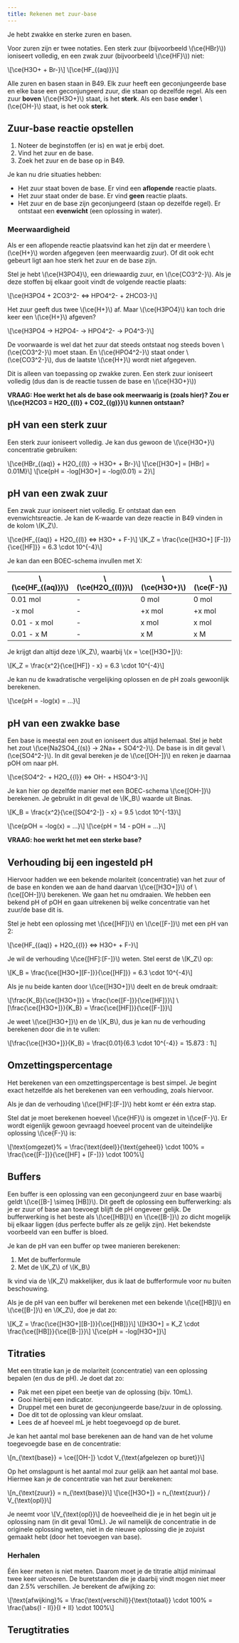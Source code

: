 ```yaml
---
title: Rekenen met zuur-base
---
```


Je hebt zwakke en sterke zuren en basen.

Voor zuren zijn er twee notaties. Een sterk zuur (bijvoorbeeld \\(\ce{HBr}\\)) ioniseert volledig, en een zwak zuur (bijvoorbeeld \\(\ce{HF}\\)) niet:

\\[\ce{H3O+ + Br-}\\]
\\[\ce{HF_{(aq)}}\\]

Alle zuren en basen staan in B49. Elk zuur heeft een geconjungeerde base en elke base een geconjungeerd zuur, die staan op dezelfde regel. Als een zuur **boven** \\(\ce{H3O+}\\) staat, is het **sterk**. Als een base **onder** \\(\ce{OH-}\\) staat, is het ook **sterk**.

## Zuur-base reactie opstellen

1. Noteer de beginstoffen (er is) en wat je erbij doet.
2. Vind het zuur en de base.
3. Zoek het zuur en de base op in B49.

Je kan nu drie situaties hebben:

- Het zuur staat boven de base. Er vind een **aflopende** reactie plaats.
- Het zuur staat onder de base. Er vind **geen** reactie plaats.
- Het zuur en de base zijn geconjungeerd (staan op dezelfde regel). Er ontstaat een **evenwicht** (een oplossing in water).

### Meerwaardigheid

Als er een aflopende reactie plaatsvind kan het zijn dat er meerdere \\(\ce{H+}\\) worden afgegeven (een meerwaardig zuur). Of dit ook echt gebeurt ligt aan hoe sterk het zuur en de base zijn.

Stel je hebt \\(\ce{H3PO4}\\), een driewaardig zuur, en \\(\ce{CO3^2-}\\). Als je deze stoffen bij elkaar gooit vindt de volgende reactie plaats:

\\[\ce{H3PO4 + 2CO3^2- <=> HPO4^2- + 2HCO3-}\\]

Het zuur geeft dus twee \\(\ce{H+}\\) af. Maar \\(\ce{H3PO4}\\) kan toch drie keer een \\(\ce{H+}\\) afgeven?

\\[\ce{H3PO4 -> H2PO4- -> HPO4^2- -> PO4^3-}\\]

De voorwaarde is wel dat het zuur dat steeds ontstaat nog steeds boven \\(\ce{CO3^2-}\\) moet staan. En \\(\ce{HPO4^2-}\\) staat onder \\(\ce{CO3^2-}\\), dus de laatste \\(\ce{H+}\\) wordt niet afgegeven.

Dit is alleen van toepassing op zwakke zuren. Een sterk zuur ioniseert volledig (dus dan is de reactie tussen de base en \\(\ce{H3O+}\\))

**VRAAG: Hoe werkt het als de base ook meerwaarig is (zoals hier)? Zou er \\(\ce{H2CO3 = H2O\_{(l)} + CO2\_{(g)}}\\) kunnen ontstaan?**

## pH van een sterk zuur

Een sterk zuur ioniseert volledig. Je kan dus gewoon de \\(\ce{H3O+}\\) concentratie gebruiken:

\\[\ce{HBr_{(aq)} + H2O_{(l)} -> H3O+ + Br-}\\]
\\[\ce{[H3O+] = [HBr] = 0.01M}\\]
\\[\ce{pH = -log[H3O+] = -log(0.01) = 2}\\]

## pH van een zwak zuur

Een zwak zuur ioniseert niet volledig. Er ontstaat dan een evenwichtsreactie. Je kan de K-waarde van deze reactie in B49 vinden in de kolom \\(K_Z\\).

\\[\ce{HF_{(aq)} + H2O_{(l)} <=> H3O+ + F-}\\]
\\[K_Z = \frac{\ce{[H3O+] [F-]}}{\ce{[HF]}} = 6.3 \cdot 10^{-4}\\]

Je kan dan een BOEC-schema invullen met X:

| \\(\ce{HF\_{(aq)}}\\) | \\(\ce{H2O\_{(l)}}\\) | \\(\ce{H3O+}\\) | \\(\ce{F-}\\) |
| --------------------- | --------------------- | --------------- | ------------- |
| 0.01 mol              | -                     | 0 mol           | 0 mol         |
| -x mol                | -                     | +x mol          | +x mol        |
| 0.01 - x mol          | -                     | x mol           | x mol         |
| 0.01 - x M            | -                     | x M             | x M           |

Je krijgt dan altijd deze \\(K_Z\\), waarbij \\(x = \ce{[H3O+]}\\):

\\[K_Z = \frac{x^2}{\ce{[HF]} - x} = 6.3 \cdot 10^{-4}\\]

Je kan nu de kwadratische vergelijking oplossen en de pH zoals gewoonlijk berekenen.

\\[\ce{pH = -log(x) = ...}\\]

## pH van een zwakke base

Een base is meestal een zout en ioniseert dus altijd helemaal. Stel je hebt het zout \\(\ce{Na2SO4\_{(s)} -> 2Na+ + SO4^2-}\\). De base is in dit geval \\(\ce{SO4^2-}\\). In dit geval bereken je de \\(\ce{[OH-]}\\) en reken je daarnaa pOH om naar pH.

\\[\ce{SO4^2- + H2O_{{l}} <=> OH- + HSO4^3-}\\]

Je kan hier op dezelfde manier met een BOEC-schema \\(\ce{[OH-]}\\) berekenen. Je gebruikt in dit geval de \\(K_B\\) waarde uit Binas.

\\[K_B = \frac{x^2}{\ce{[SO4^2-]} - x} = 9.5 \cdot 10^{-13}\\]

\\[\ce{pOH = -log(x) = ...}\\]
\\[\ce{pH = 14 - pOH = ...}\\]

**VRAAG: hoe werkt het met een sterke base?**

## Verhouding bij een ingesteld pH

Hiervoor hadden we een bekende molariteit (concentratie) van het zuur of de base en konden we aan de hand daarvan \\(\ce{[H3O+]}\\) of \\(\ce{[OH-]}\\) berekenen. We gaan het nu omdraaien. We hebben een bekend pH of pOH en gaan uitrekenen bij welke concentratie van het zuur/de base dit is.

Stel je hebt een oplossing met \\(\ce{[HF]}\\) en \\(\ce{[F-]}\\) met een pH van 2:

\\[\ce{HF_{(aq)} + H2O_{{l}} <=> H3O+ + F-}\\]

Je wil de verhouding \\(\ce{[HF]:[F-]}\\) weten. Stel eerst de \\(K_Z\\) op:

\\[K_B = \frac{\ce{[H3O+][F-]}}{\ce{[HF]}} = 6.3 \cdot 10^{-4}\\]

Als je nu beide kanten door \\(\ce{[H3O+]}\\) deelt en de breuk omdraait:

\\[\frac{K_B}{\ce{[H3O+]}} = \frac{\ce{[F-]}}{\ce{[HF]}}\\]
\\[\frac{\ce{[H3O+]}}{K_B} = \frac{\ce{[HF]}}{\ce{[F-]}}\\]

Je weet \\(\ce{[H3O+]}\\) en de \\(K_B\\), dus je kan nu de verhouding berekenen door die in te vullen:

\\[\frac{\ce{[H3O+]}}{K_B} = \frac{0.01}{6.3 \cdot 10^{-4}} = 15.873 : 1\\]

## Omzettingspercentage

Het berekenen van een omzettingspercentage is best simpel. Je begint exact hetzelfde als het berekenen van een verhouding, zoals hiervoor.

Als je dan de verhouding \\(\ce{[HF]:[F-]}\\) hebt komt er één extra stap.

Stel dat je moet berekenen hoeveel \\(\ce{HF}\\) is omgezet in \\(\ce{F-}\\). Er wordt eigenlijk gewoon gevraagd hoeveel procent van de uiteindelijke oplossing \\(\ce{F-}\\) is:

\\[\text{omgezet}\% = \frac{\text{deel}}{\text{geheel}} \cdot 100\% = \frac{\ce{[F-]}}{\ce{[HF] + [F-]}} \cdot 100\%\\]

## Buffers

Een buffer is een oplossing van een geconjungeerd zuur en base waarbij geldt \\(\ce{[B-] \simeq [HB]}\\). Dit geeft de oplossing een bufferwerking: als je er zuur of base aan toevoegt blijft de pH ongeveer gelijk. De bufferwerking is het beste als \\(\ce{[HB]}\\) en \\(\ce{[B-]}\\) zo dicht mogelijk bij elkaar liggen (dus perfecte buffer als ze gelijk zijn). Het bekendste voorbeeld van een buffer is bloed.

Je kan de pH van een buffer op twee manieren berekenen:

1. Met de bufferformule
2. Met de \\(K_Z\\) of \\(K_B\\)

Ik vind via de \\(K_Z\\) makkelijker, dus ik laat de bufferformule voor nu buiten beschouwing.

Als je de pH van een buffer wil berekenen met een bekende \\(\ce{[HB]}\\) en \\(\ce{[B-]}\\) en \\(K_Z\\), doe je dat zo:

\\[K_Z = \frac{\ce{[H3O+][B-]}}{\ce{[HB]}}\\]
\\[[H3O+] = K_Z \cdot \frac{\ce{[HB]}}{\ce{[B-]}}\\]
\\[\ce{pH = -log[H3O+]}\\]

## Titraties

Met een titratie kan je de molariteit (concentratie) van een oplossing bepalen (en dus de pH). Je doet dat zo:

- Pak met een pipet een beetje van de oplossing (bijv. 10mL).
- Gooi hierbij een indicator.
- Druppel met een buret de geconjungeerde base/zuur in de oplossing.
- Doe dit tot de oplossing van kleur omslaat.
- Lees de af hoeveel mL je hebt toegevoegd op de buret.

Je kan het aantal mol base berekenen aan de hand van de het volume toegevoegde base en de concentratie:

\\[n\_{\text{base}} = \ce{[OH-]} \cdot V\_{\text{afgelezen op buret}}\\]

Op het omslagpunt is het aantal mol zuur gelijk aan het aantal mol base. Hiermee kan je de concentratie van het zuur berekenen:

\\[n\_{\text{zuur}} = n\_{\text{base}}\\]
\\[\ce{[H3O+]} = n\_{\text{zuur}} / V\_{\text{opl}}\\]

Je neemt voor \\[V_{\text{opl}}\\] de hoeveelheid die je in het begin uit je oplossing nam (in dit geval 10mL). Je wil namelijk de concentratie in de originele oplossing weten, niet in de nieuwe oplossing die je zojuist gemaakt hebt (door het toevoegen van base).

### Herhalen

Één keer meten is niet meten. Daarom moet je de titratie altijd minimaal twee keer uitvoeren. De buretstanden die je daarbij vindt mogen niet meer dan 2.5% verschillen. Je berekent de afwijking zo:

\\[\text{afwijking}\% = \frac{\text{verschil}}{\text{totaal}} \cdot 100\% = \frac{\abs{I - II}}{I + II} \cdot 100\%\\]

## Terugtitraties

